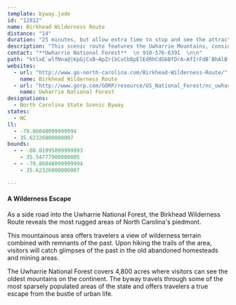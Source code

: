 ```yaml
---
template: byway.jade
id: "12812"
name: Birkhead Wilderness Route
distance: "14"
duration: "25 minutes, but allow extra time to stop and see the attractions."
description: "This scenic route features the Uwharrie Mountains, considered by some experts to be the oldest mountains in the North American continent."
contact: "**Uwharrie National Forest**  \n 910-576-6391  \n\n"
path: "ktlxE`wlfNna@|KpGjCxB~ApZr[bCxCbBpElEdRhCdGbBfDrA~AfIrFdB`BhAlB|BfGbCvDrAlAlK`GlBxAnKhOxBdCrCtAnMdCbDvArBtBrJ`NxAtAfBbAxCdAdM`Bbd@`HdClB`E~IrAlBzC`CjCp@v[zD|Af@xAnAbKjQvAdB|BtAhJ|CrBfBrA~C|@`Gt@rCbA~Bx@z@fK~GbFfC~PnDvAd@l\\tTbA~@pExFbAfArKfIvAzA~BpE\\~At@`Gj@tAfFjJn@fCFnCIjB_@rAsBpEYhAKlBTpCjA`EVdB?rCY~BcAxBwDtEkN`MeB~B}BbEwAdDe@lB[rBwCh\\]lBa@lAcCjEgGxFsErCcBlBkD|FkBhBi@RaDLeDd@gBjAk@`A]xBo@zK[`JZdBh@rAhAxArCtCbBxBbAdDN~A@rAGfAmBbJg@|C@hUCxBU`CoNnt@m@lAkAjAqAf@oPp@oDt@eR`MsAlAgBlCo@jBcBnJ_BjF}ElJoPpZmBzCsBdCgNpM}Ub]o@xAo@xBeEbVeBbGeIxKuAjC_@rAOhBJdHKfBsElTw@nFBpY"
websites: 
  - url: "http://www.go-north-carolina.com/Birkhead-Wilderness-Route/"
    name: Birkhead Wilderness Route
  - url: "http://www.gorp.com/GORP/resource/US_National_Forest/nc_uwhar.htm"
    name: Uwharrie National Forest
designations: 
  - North Carolina State Scenic Byway
states: 
  - NC
ll: 
  - -79.86048099999994
  - 35.62326000000007
bounds: 
  - - -80.01995099999993
    - 35.54777900000005
  - - -79.86048099999994
    - 35.62326000000007

---
```


<h4>A Wilderness Escape</h4>
<p>As a side road into the Uwharrie National Forest, the Birkhead
Wilderness Route reveals the most rugged areas of North Carolina's
piedmont.</p>
<p>This mountainous area offers travelers a view of wilderness
terrain combined with remnants of the past. Upon hiking the trails
of the area, visitors will catch glimpses of the past in the old
abandoned homesteads and mining areas.</p>
<p>The Uwharrie National Forest covers 4,800 acres where visitors
can see the oldest mountains on the continent. The byway travels
through some of the most sparsely populated areas of the state and
offers travelers a true escape from the bustle of urban life.</p>
